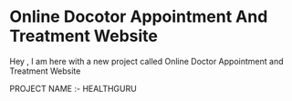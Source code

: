 # Online Docotor Appointment And Treatment Website

Hey , I am here with a new project called Online Doctor Appointment and Treatment Website 


PROJECT NAME :- HEALTHGURU
